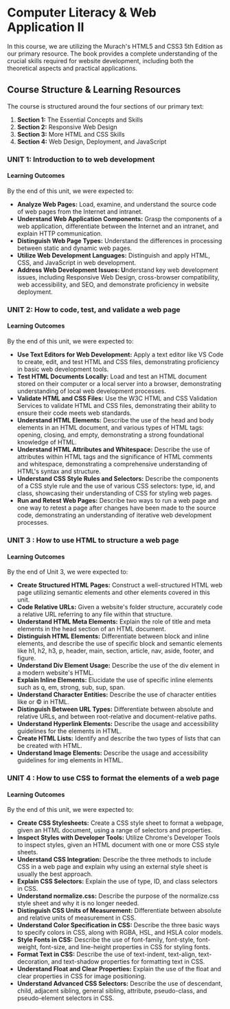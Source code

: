 # Computer Literacy & Web Application II
<p>
  In this course, we are utilizing the Murach's HTML5 and CSS3 5th Edition as our primary resource. The book provides a complete understanding of the crucial skills required for website 
 development, including both the theoretical aspects and practical applications.
</p>

## Course Structure & Learning Resources
<p>
  The course is structured around the four sections of our primary text:
    
  1. **Section 1:** The Essential Concepts and Skills
  1. **Section 2:** Responsive Web Design
  1. **Section 3:** More HTML and CSS Skills
  1. **Section 4:** Web Design, Deployment, and JavaScript
</p>

### UNIT 1: Introduction to to web development
#### Learning Outcomes
<p>
  By the end of this unit, we were expected to:
  
  - **Analyze Web Pages:** Load, examine, and understand the source code of web pages from the Internet and intranet.
  - **Understand Web Application Components:** Grasp the components of a web application, differentiate between the Internet and an intranet, and explain HTTP communication.
  - **Distinguish Web Page Types:** Understand the differences in processing between static and dynamic web pages.
  - **Utilize Web Development Languages:** Distinguish and apply HTML, CSS, and JavaScript in web development.
  - **Address Web Development Issues: U**nderstand key web development issues, including Responsive Web Design, cross-browser compatibility, web accessibility, and SEO, and demonstrate proficiency in website deployment.
</p>

### UNIT 2: How to code, test, and validate a web page
#### Learning Outcomes
<p>
  By the end of this unit, we were expected to:

  - **Use Text Editors for Web Development:** Apply a text editor like VS Code to create, edit, and test HTML and CSS files, demonstrating proficiency in basic web development tools.
  - **Test HTML Documents Locally:** Load and test an HTML document stored on their computer or a local server into a browser, demonstrating understanding of local web development processes.
  - **Validate HTML and CSS Files:** Use the W3C HTML and CSS Validation Services to validate HTML and CSS files, demonstrating their ability to ensure their code meets web standards.
  - **Understand HTML Elements:** Describe the use of the head and body elements in an HTML document, and various types of HTML tags: opening, closing, and empty, demonstrating a strong foundational knowledge of HTML.
  - **Understand HTML Attributes and Whitespace:** Describe the use of attributes within HTML tags and the significance of HTML comments and whitespace, demonstrating a comprehensive understanding of HTML's syntax and structure.
  - **Understand CSS Style Rules and Selectors:** Describe the components of a CSS style rule and the use of various CSS selectors: type, id, and class, showcasing their understanding of CSS for styling web pages.
  - **Run and Retest Web Pages:** Describe two ways to run a web page and one way to retest a page after changes have been made to the source code, demonstrating an understanding of iterative web development processes.
</p>

### UNIT 3 : How to use HTML to structure a web page
#### Learning Outcomes
<p>
  By the end of Unit 3, we were expected to:

  - **Create Structured HTML Pages:** Construct a well-structured HTML web page utilizing semantic elements and other elements covered in this unit.
  - **Code Relative URLs:** Given a website's folder structure, accurately code a relative URL referring to any file within that structure.
  - **Understand HTML Meta Elements:** Explain the role of title and meta elements in the head section of an HTML document.
  - **Distinguish HTML Elements:** Differentiate between block and inline elements, and describe the use of specific block and semantic elements like h1, h2, h3, p, header, main, section, article, nav, aside, footer, and figure.
  - **Understand Div Element Usage:** Describe the use of the div element in a modern website's HTML.
  - **Explain Inline Elements:** Elucidate the use of specific inline elements such as q, em, strong, sub, sup, span.
  - **Understand Character Entities:** Describe the use of character entities like   or © in HTML.
  - **Distinguish Between URL Types:** Differentiate between absolute and relative URLs, and between root-relative and document-relative paths.
  - **Understand Hyperlink Elements:** Describe the usage and accessibility guidelines for the <a> elements in HTML.
  - **Create HTML Lists:** Identify and describe the two types of lists that can be created with HTML.
  - **Understand Image Elements:** Describe the usage and accessibility guidelines for img elements in HTML.
</p>

### UNIT 4 : How to use CSS to format the elements of a web page
#### Learning Outcomes
<p>
  By the end of this unit, we were expected to:

  - **Create CSS Stylesheets:** Create a CSS style sheet to format a webpage, given an HTML document, using a range of selectors and properties.
  - **Inspect Styles with Developer Tools:** Utilize Chrome's Developer Tools to inspect styles, given an HTML document with one or more CSS style sheets.
  - **Understand CSS Integration:** Describe the three methods to include CSS in a web page and explain why using an external style sheet is usually the best approach.
  - **Explain CSS Selectors:** Explain the use of type, ID, and class selectors in CSS.
  - **Understand normalize.css:** Describe the purpose of the normalize.css style sheet and why it is no longer needed.
  - **Distinguish CSS Units of Measurement:** Differentiate between absolute and relative units of measurement in CSS.
  - **Understand Color Specification in CSS:** Describe the three basic ways to specify colors in CSS, along with RGBA, HSL, and HSLA color models.
  - **Style Fonts in CSS:** Describe the use of font-family, font-style, font-weight, font-size, and line-height properties in CSS for styling fonts.
  - **Format Text in CSS:** Describe the use of text-indent, text-align, text-decoration, and text-shadow properties for formatting text in CSS.
  - **Understand Float and Clear Properties:** Explain the use of the float and clear properties in CSS for image positioning.
  - **Understand Advanced CSS Selectors:** Describe the use of descendant, child, adjacent sibling, general sibling, attribute, pseudo-class, and pseudo-element selectors in CSS.
</p>

